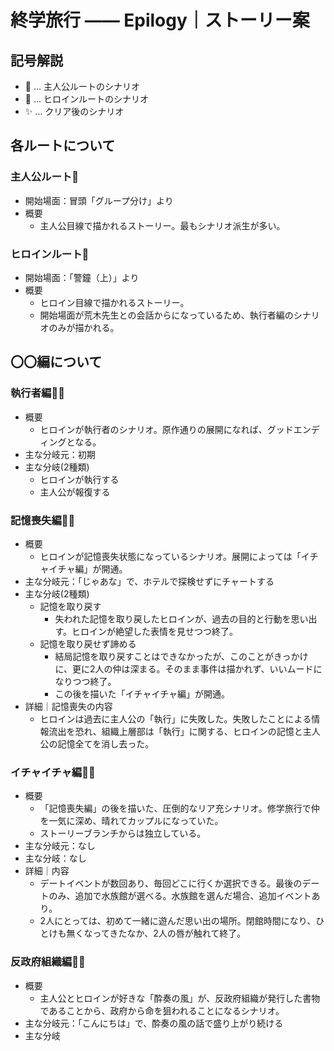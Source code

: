 # 終学旅行 ―― Epilogy｜ストーリー案


## 記号解説
* 👨 ... 主人公ルートのシナリオ
* 👩 ... ヒロインルートのシナリオ
* ✨ ... クリア後のシナリオ


## 各ルートについて

### 主人公ルート👨
* 開始場面：冒頭「グループ分け」より
* 概要
  * 主人公目線で描かれるストーリー。最もシナリオ派生が多い。

### ヒロインルート👩
* 開始場面：「警鐘（上）」より
* 概要
  * ヒロイン目線で描かれるストーリー。
  * 開始場面が荒木先生との会話からになっているため、執行者編のシナリオのみが描かれる。


## 〇〇編について

### 執行者編👨👩
* 概要
  * ヒロインが執行者のシナリオ。原作通りの展開になれば、グッドエンディングとなる。
* 主な分岐元：初期
* 主な分岐(2種類)
  * ヒロインが執行する
  * 主人公が報復する

### 記憶喪失編👨✨
* 概要
  * ヒロインが記憶喪失状態になっているシナリオ。展開によっては「イチャイチャ編」が開通。
* 主な分岐元：「じゃあな」で、ホテルで探検せずにチャートする
* 主な分岐(2種類)
  * 記憶を取り戻す
    * 失われた記憶を取り戻したヒロインが、過去の目的と行動を思い出す。ヒロインが絶望した表情を見せつつ終了。
  * 記憶を取り戻せず諦める
    * 結局記憶を取り戻すことはできなかったが、このことがきっかけに、更に2人の仲は深まる。そのまま事件は描かれず、いいムードになりつつ終了。
    * この後を描いた「イチャイチャ編」が開通。
* 詳細｜記憶喪失の内容
  * ヒロインは過去に主人公の「執行」に失敗した。失敗したことによる情報流出を恐れ、組織上層部は「執行」に関する、ヒロインの記憶と主人公の記憶全てを消し去った。

### イチャイチャ編👨✨
* 概要
  * 「記憶喪失編」の後を描いた、圧倒的なリア充シナリオ。修学旅行で仲を一気に深め、晴れてカップルになっていた。
  * ストーリーブランチからは独立している。
* 主な分岐元：なし
* 主な分岐：なし
* 詳細｜内容
  * デートイベントが数回あり、毎回どこに行くか選択できる。最後のデートのみ、追加で水族館が選べる。水族館を選んだ場合、追加イベントあり。
  * 2人にとっては、初めて一緒に遊んだ思い出の場所。閉館時間になり、ひとけも無くなってきたなか、2人の唇が触れて終了。

### 反政府組織編👨✨
* 概要
  * 主人公とヒロインが好きな「酔奏の風」が、反政府組織が発行した書物であることから、政府から命を狙われることになるシナリオ。
* 主な分岐元：「こんにちは」で、酔奏の風の話で盛り上がり続ける
* 主な分岐
